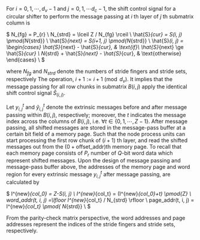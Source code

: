 For $i = 0, 1, \cdots, d_{v}-1$ and $j = 0, 1, \cdots d_{c}-1$, the shift control signal for a circular shifter to perform the message passing at $i$ th layer of $j$ th submatrix column is

$
    N_{fg} = P_{r} \\
    N_{strd} = \lceil Z / N_{fg} \rceil \\
    \hat{S}_{cur} = S(i, j) \pmod{N_{strd}} \\
    \hat{S}_{next} = S(i+1, j) \pmod{N_{strd}} \\
    \hat{S}_(i, j) = 
    \begin{cases}
          \hat{S}_{next} - \hat{S}_{cur}, & \text{if}\ \hat{S}_{next} \ge \hat{S}_{cur} \\
          N_{strd} + \hat{S}_{next} - \hat{S}_{cur}, & \text{otherwise}
    \end{cases} \\
$

where $N_{fg}$ and $N_{strd}$ denote the numbers of stride fingers and stride sets, respectively The operation, $i+1:=i+1 \pmod{d_{v}}$. It implies that the message passing for all row chunks in submatrix $B(i, j)$  apply the identical shift control signal $\hat{S}_(i, j)$.

Let $y^{t}_{i, j}$ and $\hat{y}^{t}_{i, j}$ denote the extrinsic messages before and after message passing within $B(i, j)$, respectively; moreover, the $t$ indicates the message index across the columns of $B(i, j)$, i.e. $\forall t \in \{0, 1, \cdots, Z-1\}$. After message passing, all shifted messages are stored in the message-pass buffer at a certain bit field of a memory page. Such that the node process units can start processing the first row chunk of $(i+1)$ th layer, and read the shifted messages out from the $(0 + \text{offset\_addr})$th memory page. To recall that each memory page consists of $P_{r}$ number of $Q$-bit word data which represent shifted messages. Upon the design of message passing and message-pass buffer above, the addresses of the memory page and word region for every extrinsic message $y^{t}_{i, j}$ after message passing, are calculated by

$
    I^{new}_{col_0} = Z-S(i, j) \\
    I^{new}_{col_t} = (I^{new}_{col_0}+t) \pmod{Z}  \\
    word\_addr(t, i, j) =\lfloor I^{new}_{col_t} / N_{strd} \rfloor \\
    page\_addr(t, i, j) = I^{new}_{col_t} \pmod{ N_{strd}} \\
$

From the parity-check matrix perspective, the word addresses and page addresses represent the indices of the stride fingers and stride sets, respectively.